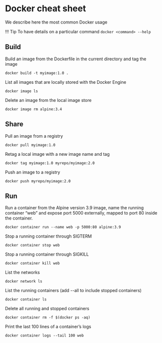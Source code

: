 # Docker cheat sheet

We describe here the most common Docker usage

!!! Tip
    To have details on a particular command
    ```
    docker <command> --help
    ```

## Build

Build an image from the Dockerfile in the
current directory and tag the image
```
docker build -t myimage:1.0 .
```
List all images that are locally stored with
the Docker Engine
```
docker image ls
```
Delete an image from the local image store
```
docker image rm alpine:3.4
```


## Share

Pull an image from a registry
```
docker pull myimage:1.0
```
Retag a local image with a new image name
and tag
```
docker tag myimage:1.0 myrepo/myimage:2.0
```

Push an image to a registry
```
docker push myrepo/myimage:2.0 
```

## Run
Run a container from the Alpine version 3.9
image, name the running container
“web” and expose port 5000 externally,
mapped to port 80 inside the container.
```
docker container run --name web -p 5000:80 alpine:3.9
```
Stop a running container through SIGTERM
```
docker container stop web
```
Stop a running container through SIGKILL
```
docker container kill web
```
List the networks
```
docker network ls 
```

List the running containers (add --all to include stopped containers)
```
docker container ls
```
Delete all running and stopped containers
```
docker container rm -f $(docker ps -aq)
```
Print the last 100 lines of a container’s logs
```
docker container logs --tail 100 web
```

